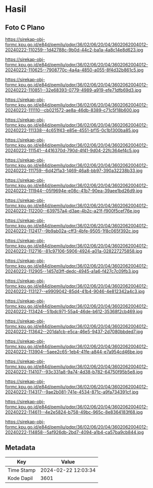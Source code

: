 # Hasil

## Foto C Plano

https://sirekap-obj-formc.kpu.go.id/e84d/pemilu/pdpr/36/02/06/20/04/3602062004012-20240222-110259--1d42788c-9b0d-44c2-ba1a-4a8c14e8d623.jpg

https://sirekap-obj-formc.kpu.go.id/e84d/pemilu/pdpr/36/02/06/20/04/3602062004012-20240222-110625--7908770c-4a4a-4850-a055-8f4d32b861c5.jpg

https://sirekap-obj-formc.kpu.go.id/e84d/pemilu/pdpr/36/02/06/20/04/3602062004012-20240222-110851--32e68393-0779-4989-a919-efe71dfb69d3.jpg

https://sirekap-obj-formc.kpu.go.id/e84d/pemilu/pdpr/36/02/06/20/04/3602062004012-20240222-111110--cb021572-ae8a-46db-8389-c71c5f18b600.jpg

https://sirekap-obj-formc.kpu.go.id/e84d/pemilu/pdpr/36/02/06/20/04/3602062004012-20240222-111338--4c651f43-e85e-4551-bf15-0c1b1300ba85.jpg

https://sirekap-obj-formc.kpu.go.id/e84d/pemilu/pdpr/36/02/06/20/04/3602062004012-20240222-111541--4416370d-790d-4f41-9d04-22fc364ef4c5.jpg

https://sirekap-obj-formc.kpu.go.id/e84d/pemilu/pdpr/36/02/06/20/04/3602062004012-20240222-111759--6d42f1a3-1469-46a8-bb97-390a32238b33.jpg

https://sirekap-obj-formc.kpu.go.id/e84d/pemilu/pdpr/36/02/06/20/04/3602062004012-20240222-111944--05f9694e-e08c-41b7-90ea-39aee1bd26d9.jpg

https://sirekap-obj-formc.kpu.go.id/e84d/pemilu/pdpr/36/02/06/20/04/3602062004012-20240222-112200--639757a4-d3ae-4b2c-a21f-f900f5cef76e.jpg

https://sirekap-obj-formc.kpu.go.id/e84d/pemilu/pdpr/36/02/06/20/04/3602062004012-20240222-112417--9b9ab02a-cff3-4bfe-9505-1f8c065f392c.jpg

https://sirekap-obj-formc.kpu.go.id/e84d/pemilu/pdpr/36/02/06/20/04/3602062004012-20240222-112716--81c97106-5906-4924-a01a-028227275858.jpg

https://sirekap-obj-formc.kpu.go.id/e84d/pemilu/pdpr/36/02/06/20/04/3602062004012-20240222-112905--1457d3ff-dedc-4945-a1a6-f427c7c09fb3.jpg

https://sirekap-obj-formc.kpu.go.id/e84d/pemilu/pdpr/36/02/06/20/04/3602062004012-20240222-113127--e9909042-85d4-41b4-9046-4e812342a4c3.jpg

https://sirekap-obj-formc.kpu.go.id/e84d/pemilu/pdpr/36/02/06/20/04/3602062004012-20240222-113424--51bdc971-55a4-46de-b612-35368f2cb469.jpg

https://sirekap-obj-formc.kpu.go.id/e84d/pemilu/pdpr/36/02/06/20/04/3602062004012-20240222-113642--201da1cb-e5ca-46e5-9437-2d7080bbded7.jpg

https://sirekap-obj-formc.kpu.go.id/e84d/pemilu/pdpr/36/02/06/20/04/3602062004012-20240222-113904--5aee2c65-1eb4-41fe-a844-e7a954cd46be.jpg

https://sirekap-obj-formc.kpu.go.id/e84d/pemilu/pdpr/36/02/06/20/04/3602062004012-20240222-114107--93c331a8-9a74-4d38-b782-64750f95b5e8.jpg

https://sirekap-obj-formc.kpu.go.id/e84d/pemilu/pdpr/36/02/06/20/04/3602062004012-20240222-114317--9ae2b081-741e-4534-871c-a9fa734391cf.jpg

https://sirekap-obj-formc.kpu.go.id/e84d/pemilu/pdpr/36/02/06/20/04/3602062004012-20240222-114611--4e2e5824-b758-49bc-965c-8e8364183f68.jpg

https://sirekap-obj-formc.kpu.go.id/e84d/pemilu/pdpr/36/02/06/20/04/3602062004012-20240222-114858--5af926db-2bd7-4094-a1b4-ca57ba9cb844.jpg


## Metadata

| Key        | Value               |
| ---------- | ------------------- |
| Time Stamp | 2024-02-22 12:03:34 |
| Kode Dapil | 3601                |



